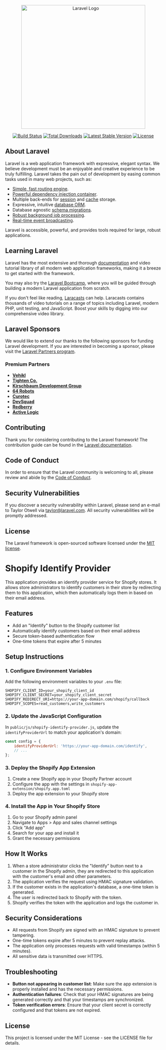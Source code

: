 <p align="center"><a href="https://laravel.com" target="_blank"><img src="https://raw.githubusercontent.com/laravel/art/master/logo-lockup/5%20SVG/2%20CMYK/1%20Full%20Color/laravel-logolockup-cmyk-red.svg" width="400" alt="Laravel Logo"></a></p>

<p align="center">
<a href="https://github.com/laravel/framework/actions"><img src="https://github.com/laravel/framework/workflows/tests/badge.svg" alt="Build Status"></a>
<a href="https://packagist.org/packages/laravel/framework"><img src="https://img.shields.io/packagist/dt/laravel/framework" alt="Total Downloads"></a>
<a href="https://packagist.org/packages/laravel/framework"><img src="https://img.shields.io/packagist/v/laravel/framework" alt="Latest Stable Version"></a>
<a href="https://packagist.org/packages/laravel/framework"><img src="https://img.shields.io/packagist/l/laravel/framework" alt="License"></a>
</p>

## About Laravel

Laravel is a web application framework with expressive, elegant syntax. We believe development must be an enjoyable and creative experience to be truly fulfilling. Laravel takes the pain out of development by easing common tasks used in many web projects, such as:

- [Simple, fast routing engine](https://laravel.com/docs/routing).
- [Powerful dependency injection container](https://laravel.com/docs/container).
- Multiple back-ends for [session](https://laravel.com/docs/session) and [cache](https://laravel.com/docs/cache) storage.
- Expressive, intuitive [database ORM](https://laravel.com/docs/eloquent).
- Database agnostic [schema migrations](https://laravel.com/docs/migrations).
- [Robust background job processing](https://laravel.com/docs/queues).
- [Real-time event broadcasting](https://laravel.com/docs/broadcasting).

Laravel is accessible, powerful, and provides tools required for large, robust applications.

## Learning Laravel

Laravel has the most extensive and thorough [documentation](https://laravel.com/docs) and video tutorial library of all modern web application frameworks, making it a breeze to get started with the framework.

You may also try the [Laravel Bootcamp](https://bootcamp.laravel.com), where you will be guided through building a modern Laravel application from scratch.

If you don't feel like reading, [Laracasts](https://laracasts.com) can help. Laracasts contains thousands of video tutorials on a range of topics including Laravel, modern PHP, unit testing, and JavaScript. Boost your skills by digging into our comprehensive video library.

## Laravel Sponsors

We would like to extend our thanks to the following sponsors for funding Laravel development. If you are interested in becoming a sponsor, please visit the [Laravel Partners program](https://partners.laravel.com).

### Premium Partners

- **[Vehikl](https://vehikl.com/)**
- **[Tighten Co.](https://tighten.co)**
- **[Kirschbaum Development Group](https://kirschbaumdevelopment.com)**
- **[64 Robots](https://64robots.com)**
- **[Curotec](https://www.curotec.com/services/technologies/laravel/)**
- **[DevSquad](https://devsquad.com/hire-laravel-developers)**
- **[Redberry](https://redberry.international/laravel-development/)**
- **[Active Logic](https://activelogic.com)**

## Contributing

Thank you for considering contributing to the Laravel framework! The contribution guide can be found in the [Laravel documentation](https://laravel.com/docs/contributions).

## Code of Conduct

In order to ensure that the Laravel community is welcoming to all, please review and abide by the [Code of Conduct](https://laravel.com/docs/contributions#code-of-conduct).

## Security Vulnerabilities

If you discover a security vulnerability within Laravel, please send an e-mail to Taylor Otwell via [taylor@laravel.com](mailto:taylor@laravel.com). All security vulnerabilities will be promptly addressed.

## License

The Laravel framework is open-sourced software licensed under the [MIT license](https://opensource.org/licenses/MIT).

# Shopify Identify Provider

This application provides an identify provider service for Shopify stores. It allows store administrators to identify customers in their store by redirecting them to this application, which then automatically logs them in based on their email address.

## Features

- Add an "Identify" button to the Shopify customer list
- Automatically identify customers based on their email address
- Secure token-based authentication flow
- One-time tokens that expire after 5 minutes

## Setup Instructions

### 1. Configure Environment Variables

Add the following environment variables to your `.env` file:

```
SHOPIFY_CLIENT_ID=your_shopify_client_id
SHOPIFY_CLIENT_SECRET=your_shopify_client_secret
SHOPIFY_REDIRECT_URI=https://your-app-domain.com/shopify/callback
SHOPIFY_SCOPES=read_customers,write_customers
```

### 2. Update the JavaScript Configuration

In `public/js/shopify-identify-provider.js`, update the `identifyProviderUrl` to match your application's domain:

```javascript
const config = {
    identifyProviderUrl: 'https://your-app-domain.com/identify',
    // ...
};
```

### 3. Deploy the Shopify App Extension

1. Create a new Shopify app in your Shopify Partner account
2. Configure the app with the settings in `shopify-app-extension/shopify.app.toml`
3. Deploy the app extension to your Shopify store

### 4. Install the App in Your Shopify Store

1. Go to your Shopify admin panel
2. Navigate to Apps > App and sales channel settings
3. Click "Add app"
4. Search for your app and install it
5. Grant the necessary permissions

## How It Works

1. When a store administrator clicks the "Identify" button next to a customer in the Shopify admin, they are redirected to this application with the customer's email and other parameters.
2. The application verifies the request using HMAC signature validation.
3. If the customer exists in the application's database, a one-time token is generated.
4. The user is redirected back to Shopify with the token.
5. Shopify verifies the token with the application and logs the customer in.

## Security Considerations

- All requests from Shopify are signed with an HMAC signature to prevent tampering.
- One-time tokens expire after 5 minutes to prevent replay attacks.
- The application only processes requests with valid timestamps (within 5 minutes).
- All sensitive data is transmitted over HTTPS.

## Troubleshooting

- **Button not appearing in customer list**: Make sure the app extension is properly installed and has the necessary permissions.
- **Authentication failures**: Check that your HMAC signatures are being generated correctly and that your timestamps are synchronized.
- **Token verification errors**: Ensure that your client secret is correctly configured and that tokens are not expired.

## License

This project is licensed under the MIT License - see the LICENSE file for details.
